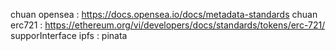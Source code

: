 chuan opensea : https://docs.opensea.io/docs/metadata-standards 
chuan erc721 : https://ethereum.org/vi/developers/docs/standards/tokens/erc-721/
supporInterface
ipfs : pinata
